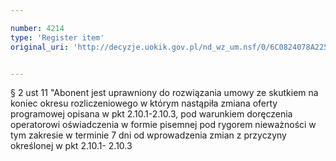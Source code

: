 ```yaml
---

number: 4214
type: 'Register item'
original_uri: 'http://decyzje.uokik.gov.pl/nd_wz_um.nsf/0/6C0824078A225B55C1257B04003F4D5F?OpenDocument'


---
```


§ 2 ust 11 "Abonent jest uprawniony do rozwiązania umowy ze skutkiem na koniec okresu rozliczeniowego w którym nastąpiła zmiana oferty programowej opisana w pkt 2.10.1-2.10.3, pod warunkiem doręczenia operatorowi oświadczenia w formie pisemnej pod rygorem nieważności w tym zakresie w terminie 7 dni od wprowadzenia zmian z przyczyny określonej w pkt 2.10.1- 2.10.3
